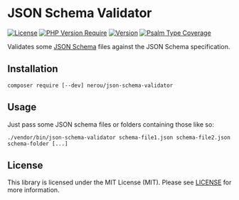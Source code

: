 # JSON Schema Validator

[![License](http://poser.pugx.org/nerou/json-schema-validator/license)](https://packagist.org/packages/nerou/json-schema-validator)
[![PHP Version Require](http://poser.pugx.org/nerou/json-schema-validator/require/php)](https://packagist.org/packages/nerou/json-schema-validator)
[![Version](http://poser.pugx.org/nerou/json-schema-validator/version)](https://packagist.org/packages/nerou/json-schema-validator)
[![Psalm Type Coverage](https://shepherd.dev/github/nerou42/JSONSchemaValidator/coverage.svg)](https://packagist.org/packages/nerou/json-schema-validator)

Validates some [JSON Schema](https://json-schema.org/) files against the JSON Schema specification.

## Installation

`composer require [--dev] nerou/json-schema-validator`

## Usage

Just pass some JSON schema files or folders containing those like so:

```shell
./vendor/bin/json-schema-validator schema-file1.json schema-file2.json schema-folder [...]
```

## License

This library is licensed under the MIT License (MIT). Please see [LICENSE](LICENSE) for more information.
